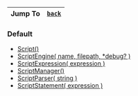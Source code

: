 |Jump To|[`back`](https://github.com/Hyomoto/FASTv33/wiki/Scripting)|
|---|---|


### Default
* [Script()](https://github.com/Hyomoto/FASTv33/wiki/Script)
* [ScriptEngine( name, filepath, *debug? )](https://github.com/Hyomoto/FASTv33/wiki/ScriptEngine)
* [ScriptExpression( expression )](https://github.com/Hyomoto/FASTv33/wiki/ScriptExpression)
* [ScriptManager()](https://github.com/Hyomoto/FASTv33/wiki/ScriptManager)
* [ScriptParser( string )](https://github.com/Hyomoto/FASTv33/wiki/ScriptParser)
* [ScriptStatement( expression )](https://github.com/Hyomoto/FASTv33/wiki/ScriptStatement)
